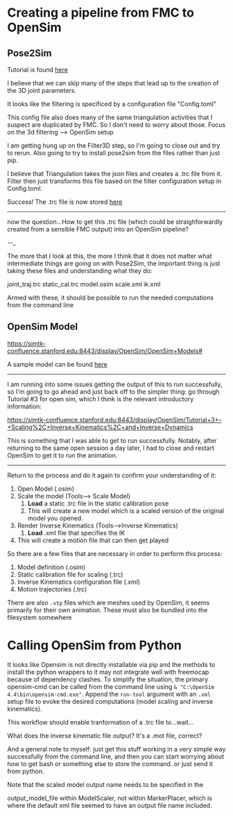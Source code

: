 # Creating a pipeline from FMC to OpenSim


## Pose2Sim

Tutorial is found [here](https://github.com/perfanalytics/pose2sim)

I believe that we can skip many of the steps that lead up to the creation of the 3D joint parameters. 

It looks like the filtering is specificed by a configuration file "Config.toml"

This config file also does many of the same triangulation activities that I suspect are duplicated by FMC. So I don't need to worry about those. Focus on the 3d filtering --> OpenSim setup

I am getting hung up on the Filter3D step, so I'm going to close out and try to rerun. Also going to try to install pose2sim from the files rather than just pip.

I believe that Triangulation takes the json files and creates a .trc file from it. Filter then just transforms this file based on the filter configuration setup in Config.toml.

Success! The .trc file is now stored [here](pose2sim/Pose2Sim/Demo/pose-3d/Demo_filt_0-100.trc)

---

now the question...How to get this .trc file (which could be straighforwardly created from a sensible FMC output) into an OpenSim pipeline?

--_

The more that I look at this, the more I think that it does not matter what intermediate things are going on with Pose2Sim, the important thing is just taking these files and understanding what they do:

joint_traj.trc
static_cal.trc
model.osim
scale.xml
ik.xml

Armed with these, it should be possible to run the needed computations from the command line

## OpenSim Model

https://simtk-confluence.stanford.edu:8443/display/OpenSim/OpenSim+Models#

A sample model can be found [here](~/../pose2sim/pose2sim-main/Pose2Sim/Demo/opensim/Model_Pose2Sim_Body25b.osim)

---

I am running into some issues getting the output of this to run successfully, so I'm going to go ahead and just back off to the simpler thing: go through Tutorial #3 for open sim, which I think is the relevant introductory information:

https://simtk-confluence.stanford.edu:8443/display/OpenSim/Tutorial+3+-+Scaling%2C+Inverse+Kinematics%2C+and+Inverse+Dynamics

This is something that I was able to get to run successfully. Notably, after returning to the same open session a day later, I had to close and restart OpenSim to get it to run the animation.

---

Return to the process and do it again to confirm your understanding of it:

1. Open Model (.osim)
2. Scale the model (Tools--> Scale Model)
   1. **Load** a static .trc file in the static calibration pose
   2. This will create a new model which is a scaled version of the original model you opened.
3. Render Inverse Kinematics (Tools-->Inverse Kinematics)
   1. **Load** .xml file that specifies the IK
4. This will create a motion file that can then get played

So there are a few files that are necessary in order to perform this process:

1. Model definition (.osim)
2. Static calibration file for scaling (.trc)
3. Inverse Kinematics configuration file (.xml)
4. Motion trajectories (.trc)

There are also `.vtp` files which are meshes used by OpenSim, it seems primarily for their own animation. These must also be bundled into the filesystem somewhere

# Calling OpenSim from Python

It looks like Opensim is not directly installable via pip and the methods to install the python wrappers to it may not integrate well with freemocap because of dependency clashes. To simplify the situation, the primary opensim-cmd can be called from the command line using `& "C:\OpenSim 4.4\bin\opensim-cmd.exe"`. Append the `run-tool` argument with an `.xml` setup file to evoke the desired computations (model scaling and inverse kinematics).

This workflow should enable tranformation of a .trc file to...wait...

What does the inverse kinematic file output? It's a .mot file, correct? 

And a general note to myself: just get this stuff working in a very simple way successfully from the command line, and then you can start worrying about how to get bash or something else to store the command. or just send it from python. 

Note that the scaled model output name needs to be specified in the

output_model_file within ModelScaler, not within MarkerPlacer, which is where the default xml file seemed to have an output file name included.

